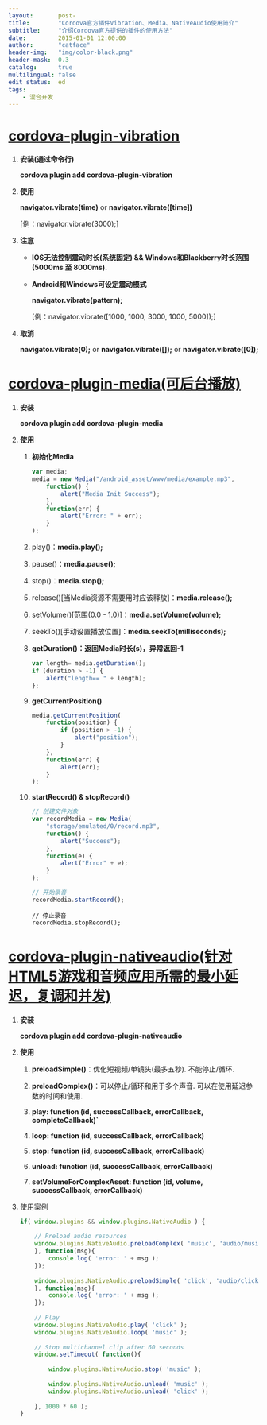 ```yaml
---
layout:       post-
title:        "Cordova官方插件Vibration、Media、NativeAudio使用简介"
subtitle:     "介绍Cordova官方提供的插件的使用方法"
date:         2015-01-01 12:00:00
author:       "catface"
header-img:   "img/color-black.png"
header-mask:  0.3
catalog:      true
multilingual: false
edit status:  ed
tags:
    - 混合开发
---
```


# <a target="_blank" href="http://cordova.apache.org/docs/en/latest/reference/cordova-plugin-vibration/index.html">**cordova-plugin-vibration**</a>

1. **安装(通过命令行)**
	
	**cordova plugin add cordova-plugin-vibration**

2. **使用**

	**navigator.vibrate(time)** or **navigator.vibrate([time])**

	[例：navigator.vibrate(3000);]

3. **注意**

	- **IOS无法控制震动时长(系统固定) && Windows和Blackberry时长范围(5000ms 至 8000ms).**

	- **Android和Windows可设定震动模式**

		**navigator.vibrate(pattern);**
		
		[例：navigator.vibrate([1000, 1000, 3000, 1000, 5000]);]

4. **取消**

	**navigator.vibrate(0);** or **navigator.vibrate([]);** or **navigator.vibrate([0]);**

# <a target="_blank" href="http://cordova.apache.org/docs/en/latest/reference/cordova-plugin-media/index.html">**cordova-plugin-media(可后台播放)**</a>

1. **安装**

	**cordova plugin add cordova-plugin-media**

2. **使用**

	1. **初始化Media**

		```js
		var media;
		media = new Media("/android_asset/www/media/example.mp3", 
			function() {
				alert("Media Init Success");
			}, 
			function(err) {
				alert("Error: " + err);
			}
		);
		```

	2. play()：**media.play();**

	3. pause()：**media.pause();**

	4. stop()：**media.stop();**

	5. release()[当Media资源不需要用时应该释放]：**media.release();**

	6. setVolume()[范围(0.0 - 1.0)]：**media.setVolume(volume);**

	7. seekTo()[手动设置播放位置]：**media.seekTo(milliseconds);**

	8. **getDuration()：返回Media时长(s)，异常返回-1**

		```js
		var length= media.getDuration();
		if (duration > -1) {
			alert("length== " + length);
		};
		```

	9. **getCurrentPosition()**

		```js
		media.getCurrentPosition(
			function(position) {
				if (position > -1) {
					alert("position");
				}
			}, 
			function(err) {
				alert(err);
			}
		);
		```

	10. **startRecord() & stopRecord()**

		```js
		// 创建文件对象
		var recordMedia = new Media(
			"storage/emulated/0/record.mp3", 
			function() {
				alert("Success");
			}, 
			function(e) {
				alert("Error" + e);
			}
		);
		
		// 开始录音
		recordMedia.startRecord();
		```

		```
		// 停止录音
		recordMedia.stopRecord();
		```

# <a target="_blank" href="https://www.npmjs.com/package/cordova-plugin-nativeaudio#roadmap">**cordova-plugin-nativeaudio(针对HTML5游戏和音频应用所需的最小延迟，复调和并发)**</a>

1. **安装**

	**cordova plugin add cordova-plugin-nativeaudio**
	

2. **使用**

	1. **preloadSimple()**：优化短视频/单镜头(最多五秒). 不能停止/循环.
	
	2. **preloadComplex()**：可以停止/循环和用于多个声音. 可以在使用延迟参数的时间和使用.

	3. **play: function (id, successCallback, errorCallback, completeCallback)`**

	4. **loop: function (id, successCallback, errorCallback)**

	5. **stop: function (id, successCallback, errorCallback)**

	6. **unload: function (id, successCallback, errorCallback)**
	
	7. **setVolumeForComplexAsset: function (id, volume, successCallback, errorCallback)**

3. 使用案例

	```js
	if( window.plugins && window.plugins.NativeAudio ) {
		
		// Preload audio resources 
		window.plugins.NativeAudio.preloadComplex( 'music', 'audio/music.mp3', 1, 1, 0, function(msg){
		}, function(msg){
			console.log( 'error: ' + msg );
		});
		
		window.plugins.NativeAudio.preloadSimple( 'click', 'audio/click.mp3', function(msg){
		}, function(msg){
			console.log( 'error: ' + msg );
		});
	 
		// Play 
		window.plugins.NativeAudio.play( 'click' );
		window.plugins.NativeAudio.loop( 'music' );
	 
		// Stop multichannel clip after 60 seconds 
		window.setTimeout( function(){
	 
			window.plugins.NativeAudio.stop( 'music' );
				
			window.plugins.NativeAudio.unload( 'music' );
			window.plugins.NativeAudio.unload( 'click' );
	 
		}, 1000 * 60 );
	}
	```